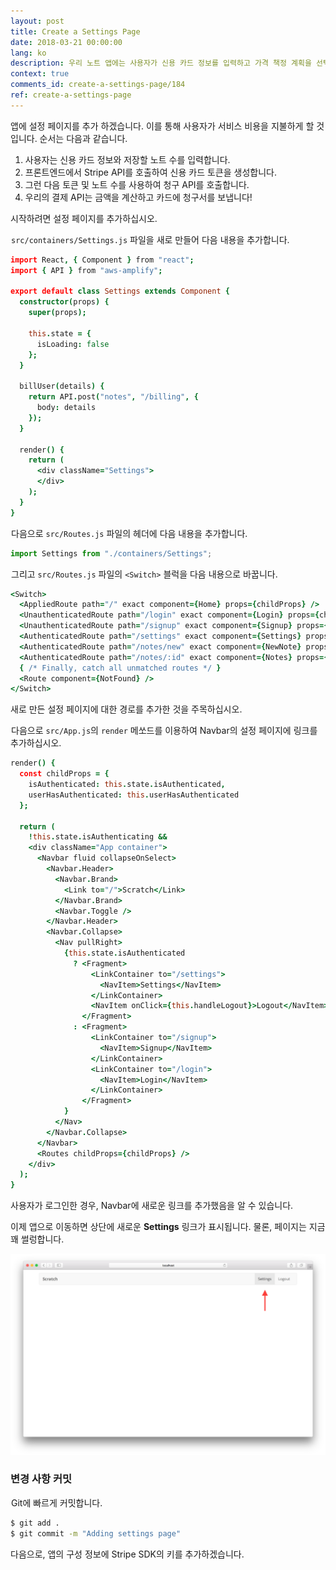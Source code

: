 ```yaml
---
layout: post
title: Create a Settings Page
date: 2018-03-21 00:00:00
lang: ko
description: 우리 노트 앱에는 사용자가 신용 카드 정보를 입력하고 가격 책정 계획을 선택하고 가입할 수 있는 설정 페이지가 필요합니다. 
context: true
comments_id: create-a-settings-page/184
ref: create-a-settings-page
---
```


앱에 설정 페이지를 추가 하겠습니다. 이를 통해 사용자가 서비스 비용을 지불하게 할 것입니다. 순서는 다음과 같습니다.

1. 사용자는 신용 카드 정보와 저장할 노트 수를 입력합니다.
2. 프론트엔드에서 Stripe API를 호출하여 신용 카드 토큰을 생성합니다.
3. 그런 다음 토큰 및 노트 수를 사용하여 청구 API를 호출합니다.
4. 우리의 결제 API는 금액을 계산하고 카드에 청구서를 보냅니다!

시작하려면 설정 페이지를 추가하십시오.

<img class="code-marker" src="/assets/s.png" />`src/containers/Settings.js` 파일을 새로 만들어 다음 내용을 추가합니다.

``` coffee
import React, { Component } from "react";
import { API } from "aws-amplify";

export default class Settings extends Component {
  constructor(props) {
    super(props);

    this.state = {
      isLoading: false
    };
  }

  billUser(details) {
    return API.post("notes", "/billing", {
      body: details
    });
  }

  render() {
    return (
      <div className="Settings">
      </div>
    );
  }
}
```

<img class="code-marker" src="/assets/s.png" />다음으로 `src/Routes.js` 파일의 헤더에 다음 내용을 추가합니다.

``` js
import Settings from "./containers/Settings";
```

<img class="code-marker" src="/assets/s.png" />그리고 `src/Routes.js` 파일의 `<Switch>` 블럭을 다음 내용으로 바꿉니다.

``` coffee
<Switch>
  <AppliedRoute path="/" exact component={Home} props={childProps} />
  <UnauthenticatedRoute path="/login" exact component={Login} props={childProps} />
  <UnauthenticatedRoute path="/signup" exact component={Signup} props={childProps} />
  <AuthenticatedRoute path="/settings" exact component={Settings} props={childProps} />
  <AuthenticatedRoute path="/notes/new" exact component={NewNote} props={childProps} />
  <AuthenticatedRoute path="/notes/:id" exact component={Notes} props={childProps} />
  { /* Finally, catch all unmatched routes */ }
  <Route component={NotFound} />
</Switch>
```

새로 만든 설정 페이지에 대한 경로를 추가한 것을 주목하십시오.

<img class="code-marker" src="/assets/s.png" />다음으로 `src/App.js`의 `render` 메쏘드를 이용하여 Navbar의 설정 페이지에 링크를 추가하십시오.

``` coffee
render() {
  const childProps = {
    isAuthenticated: this.state.isAuthenticated,
    userHasAuthenticated: this.userHasAuthenticated
  };

  return (
    !this.state.isAuthenticating &&
    <div className="App container">
      <Navbar fluid collapseOnSelect>
        <Navbar.Header>
          <Navbar.Brand>
            <Link to="/">Scratch</Link>
          </Navbar.Brand>
          <Navbar.Toggle />
        </Navbar.Header>
        <Navbar.Collapse>
          <Nav pullRight>
            {this.state.isAuthenticated
              ? <Fragment>
                  <LinkContainer to="/settings">
                    <NavItem>Settings</NavItem>
                  </LinkContainer>
                  <NavItem onClick={this.handleLogout}>Logout</NavItem>
                </Fragment>
              : <Fragment>
                  <LinkContainer to="/signup">
                    <NavItem>Signup</NavItem>
                  </LinkContainer>
                  <LinkContainer to="/login">
                    <NavItem>Login</NavItem>
                  </LinkContainer>
                </Fragment>
            }
          </Nav>
        </Navbar.Collapse>
      </Navbar>
      <Routes childProps={childProps} />
    </div>
  );
}
```

사용자가 로그인한 경우, Navbar에 새로운 링크를 추가했음을 알 수 있습니다.

이제 앱으로 이동하면 상단에 새로운 **Settings** 링크가 표시됩니다. 물론, 페이지는 지금 꽤 썰렁합니다.

![빈 설정 페이지 추가 화면](/assets/part2/add-empty-settings-page.png)

### 변경 사항 커밋

<img class="code-marker" src="/assets/s.png" />Git에 빠르게 커밋합니다.

``` bash
$ git add .
$ git commit -m "Adding settings page"
```
다음으로, 앱의 구성 정보에 Stripe SDK의 키를 추가하겠습니다.
